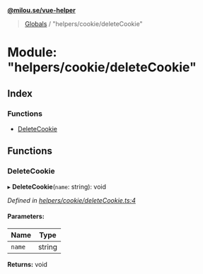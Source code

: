 **[@milou.se/vue-helper](../README.md)**

> [Globals](../globals.md) / "helpers/cookie/deleteCookie"

# Module: "helpers/cookie/deleteCookie"

## Index

### Functions

* [DeleteCookie](_helpers_cookie_deletecookie_.md#deletecookie)

## Functions

### DeleteCookie

▸ **DeleteCookie**(`name`: string): void

*Defined in [helpers/cookie/deleteCookie.ts:4](https://github.com/milou-se/milou-vue-helper/blob/41b4934/src/helpers/cookie/deleteCookie.ts#L4)*

#### Parameters:

Name | Type |
------ | ------ |
`name` | string |

**Returns:** void
